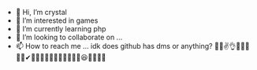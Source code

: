 - 👋 Hi, I’m crystal
- 👀 I’m interested in games
- 🌱 I’m currently learning php
- 💞️ I’m looking to collaborate on ...
- 📫 How to reach me ... idk does github has dms or anything?
🍻💕✌👌🎂🐱‍👤😃👀✔🐱‍🚀🐱‍🐉🐱‍🐉🐱‍💻🐱‍🏍✨😆🎁🤢🤔🤔
<!---
crystalhere/crystalhere is a ✨ special ✨ repository because its `README.md` (this file) appears on your GitHub profile.
You can click the Preview link to take a look at your changes.
--->

